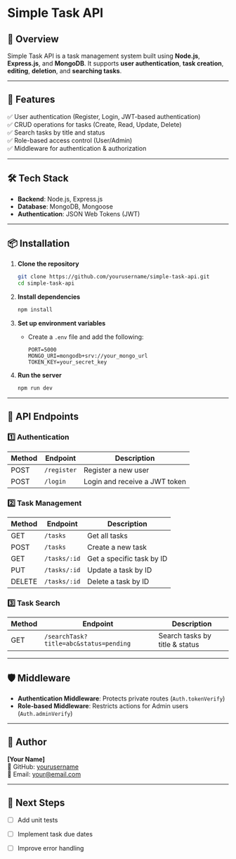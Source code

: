 # Simple Task API

## 📌 Overview
Simple Task API is a task management system built using **Node.js**, **Express.js**, and **MongoDB**. It supports **user authentication**, **task creation**, **editing**, **deletion**, and **searching tasks**.

---

## 🚀 Features
✅ User authentication (Register, Login, JWT-based authentication)  
✅ CRUD operations for tasks (Create, Read, Update, Delete)  
✅ Search tasks by title and status  
✅ Role-based access control (User/Admin)  
✅ Middleware for authentication & authorization  

---

## 🛠️ Tech Stack
- **Backend**: Node.js, Express.js
- **Database**: MongoDB, Mongoose
- **Authentication**: JSON Web Tokens (JWT)

---

## 📦 Installation

1. **Clone the repository**
   ```bash
   git clone https://github.com/yourusername/simple-task-api.git
   cd simple-task-api
   ```

2. **Install dependencies**
   ```bash
   npm install
   ```

3. **Set up environment variables**
   - Create a `.env` file and add the following:
     ```env
     PORT=5000
     MONGO_URI=mongodb+srv://your_mongo_url
     TOKEN_KEY=your_secret_key
     ```

4. **Run the server**
   ```bash
   npm run dev
   ```

---

## 🔑 API Endpoints

### 1️⃣ Authentication
| Method | Endpoint      | Description       |
|--------|-------------|------------------|
| POST   | `/register` | Register a new user |
| POST   | `/login`    | Login and receive a JWT token |

### 2️⃣ Task Management
| Method | Endpoint       | Description               |
|--------|--------------|--------------------------|
| GET    | `/tasks`      | Get all tasks            |
| POST   | `/tasks`      | Create a new task        |
| GET    | `/tasks/:id`  | Get a specific task by ID |
| PUT    | `/tasks/:id`  | Update a task by ID      |
| DELETE | `/tasks/:id`  | Delete a task by ID      |

### 3️⃣ Task Search
| Method | Endpoint       | Description                    |
|--------|--------------|-------------------------------|
| GET    | `/searchTask?title=abc&status=pending` | Search tasks by title & status |

---

## 🛡️ Middleware
- **Authentication Middleware**: Protects private routes (`Auth.tokenVerify`)
- **Role-based Middleware**: Restricts actions for Admin users (`Auth.adminVerify`)

---

## 📌 Author
**[Your Name]**  
📌 GitHub: [yourusername](https://github.com/yourusername)  
📌 Email: your@email.com  

---

## 🎯 Next Steps
- [ ] Add unit tests
- [ ] Implement task due dates
- [ ] Improve error handling

